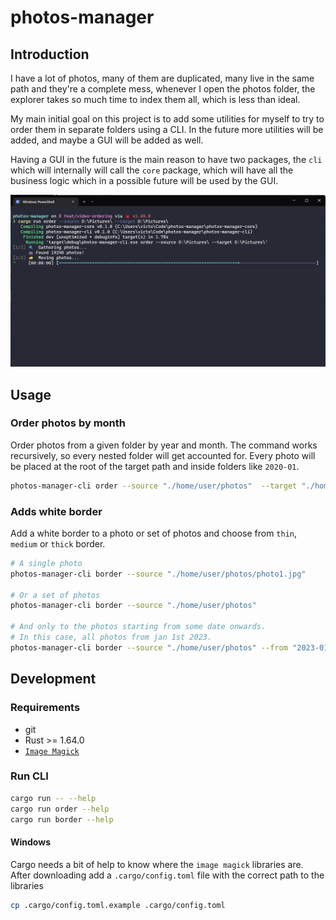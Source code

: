 # photos-manager

## Introduction

I have a lot of photos, many of them are duplicated, many live in the same path and they're a
complete mess, whenever I open the photos folder, the explorer takes so much time to index them
all, which is less than ideal.

My main initial goal on this project is to add some utilities for myself to try to order them in
separate folders using a CLI. In the future more utilities will be added, and maybe a GUI will be
added as well.

Having a GUI in the future is the main reason to have two packages, the `cli` which will internally
will call the `core` package, which will have all the business logic which in a possible future will
be used by the GUI.

![Ordering Photos by month](./screenshots/photos-manager.png)

## Usage

### Order photos by month

Order photos from a given folder by year and month. The command works recursively, so every nested
folder will get accounted for. Every photo will be placed at the root of the target path and
inside folders like `2020-01`.

```bash
photos-manager-cli order --source "./home/user/photos"  --target "./home/user/photos"
```

### Adds white border

Add a white border to a photo or set of photos and choose from `thin`, `medium` or `thick` border.

```bash
# A single photo
photos-manager-cli border --source "./home/user/photos/photo1.jpg"

# Or a set of photos
photos-manager-cli border --source "./home/user/photos"

# And only to the photos starting from some date onwards.
# In this case, all photos from jan 1st 2023.
photos-manager-cli border --source "./home/user/photos" --from "2023-01-01"
```

## Development

### Requirements

- git
- Rust >= 1.64.0
- [`Image Magick`](https://imagemagick.org/script/download.php)

### Run CLI

```bash
cargo run -- --help
cargo run order --help
cargo run border --help
```

#### Windows

Cargo needs a bit of help to know where the `image magick` libraries are. After downloading add a
`.cargo/config.toml` file with the correct path to the libraries

```bash
cp .cargo/config.toml.example .cargo/config.toml
```
